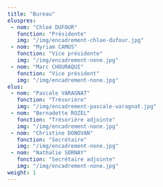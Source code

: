 ```yaml
---
title: "Bureau"
eluspres:
 - nom: "Chloé DUFOUR"
   fonction: "Présidente"
   img: "/img/encadrement-chloe-dufour.jpg"
 - nom: "Myriam CAMUS"
   fonction: "Vice présidente"
   img: "/img/encadrement-none.jpg"
 - nom: "Marc CHOURAQUI"
   fonction: "Vice président"
   img: "/img/encadrement-none.jpg"
elus:
 - nom: "Pascale VARAGNAT"
   fonction: "Trésorière"
   img: "/img/encadrement-pascale-varagnat.jpg"
 - nom: "Bernadette ROZEL"
   fonction: "Trésorière adjointe"
   img: "/img/encadrement-none.jpg"   
 - nom: "Christine DONOVAN"
   fonction: "Secrétaire"
   img: "/img/encadrement-none.jpg"
 - nom: "Nathalie SORNAY"
   fonction: "Secrétaire adjointe"
   img: "/img/encadrement-none.jpg"
weight: 1
---
```

